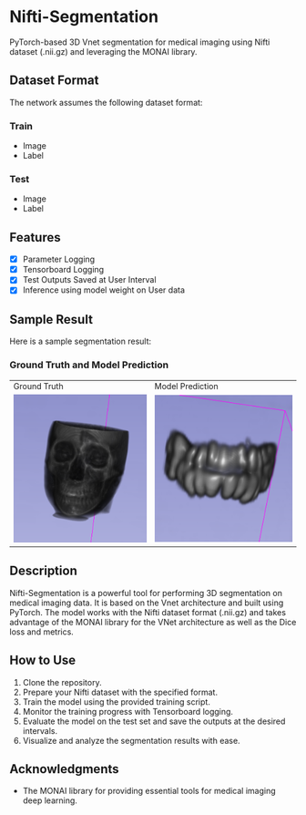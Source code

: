 # Nifti-Segmentation

PyTorch-based 3D Vnet segmentation for medical imaging using Nifti dataset (.nii.gz) and leveraging the MONAI library.

## Dataset Format

The network assumes the following dataset format:

### Train
- Image
- Label

### Test
- Image
- Label

## Features

- [x] Parameter Logging
- [x] Tensorboard Logging
- [x] Test Outputs Saved at User Interval
- [x] Inference using model weight on User data 

## Sample Result

Here is a sample segmentation result:

### Ground Truth and Model Prediction

<table>
  <tr>
    <td>Ground Truth</td>
    <td>Model Prediction</td>
  </tr>
  <tr>
    <td><img src="https://github.com/ghimirermn/Nifti-Segmentation/blob/master/gt.png" alt="Ground Truth" width="400"/></td>
    <td><img src="https://github.com/ghimirermn/Nifti-Segmentation/blob/master/result.png" alt="Model Prediction" width="400"/></td>
  </tr>
</table>

## Description

Nifti-Segmentation is a powerful tool for performing 3D segmentation on medical imaging data. It is based on the Vnet architecture and built using PyTorch. The model works with the Nifti dataset format (.nii.gz) and takes advantage of the MONAI library for the VNet architecture as well as the Dice loss and metrics.

## How to Use

1. Clone the repository.
2. Prepare your Nifti dataset with the specified format.
3. Train the model using the provided training script.
4. Monitor the training progress with Tensorboard logging.
5. Evaluate the model on the test set and save the outputs at the desired intervals.
6. Visualize and analyze the segmentation results with ease.

## Acknowledgments

- The MONAI library for providing essential tools for medical imaging deep learning.
